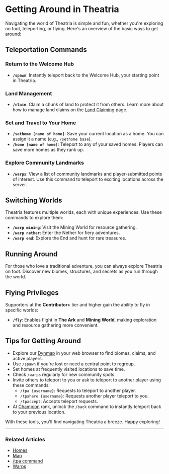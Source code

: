 # Getting Around in Theatria

Navigating the world of Theatria is simple and fun, whether you're exploring on foot, teleporting, or flying. Here's an overview of the basic ways to get around:

## Teleportation Commands

### Return to the Welcome Hub
- **`/spawn`**: Instantly teleport back to the Welcome Hub, your starting point in Theatria.

### Land Management
- **`/claim`**: Claim a chunk of land to protect it from others. Learn more about how to manage land claims on the [Land Claiming](../gameplay-features/land-claiming.md) page.

### Set and Travel to Your Home
- **`/sethome [name of home]`**: Save your current location as a home. You can assign it a name (e.g., `/sethome base`).
- **`/home [name of home]`**: Teleport to any of your saved homes. Players can save more homes as they rank up.

### Explore Community Landmarks
- **`/warps`**: View a list of community landmarks and player-submitted points of interest. Use this command to teleport to exciting locations across the server.

## Switching Worlds

Theatria features multiple worlds, each with unique experiences. Use these commands to explore them:
- **`/warp mining`**: Visit the Mining World for resource gathering.
- **`/warp nether`**: Enter the Nether for fiery adventures.
- **`/warp end`**: Explore the End and hunt for rare treasures.

## Running Around

For those who love a traditional adventure, you can always explore Theatria on foot. Discover new biomes, structures, and secrets as you run through the world.

## Flying Privileges

Supporters at the **Contributor+** tier and higher gain the ability to fly in specific worlds:
- **`/fly`**: Enables flight in **The Ark** and **Mining World**, making exploration and resource gathering more convenient.

## Tips for Getting Around
- Explore our [Dynmap](./map.md) in your web browser to find biomes, claims, and active players.
- Use `/spawn` if you're lost or need a central point to regroup.
- Set homes at frequently visited locations to save time.
- Check `/warps` regularly for new community spots.
- Invite others to teleport to you or ask to teleport to another player using these commands:
  - `/tpa {username}`: Requests to teleport to another player.
  - `/tpahere {username}`: Requests another player teleport to you.
  - `/tpaccept`: Accepts teleport requests.
- At [Champion](../gameplay-features/ranks/mythic-tier/02-champion.md) rank, unlock the `/back` command to instantly teleport back to your previous location.


With these tools, you'll find navigating Theatria a breeze. Happy exploring!

---

### Related Articles

- [Homes](./homes.md)
- [Map](./map.md)
- [/tpa command](./tpa.md)
- [Warps](./warps.md)
